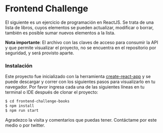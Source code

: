 # Frontend Challenge

El siguiente es un ejercicio de programación en ReactJS. Se trata de una lista de libros, cuyos elementos se pueden actualizar, modificar o borrar, también es posible sumar nuevos elementos a la lista. 

**Nota importante**: El archivo con las claves de acceso para consumir la API y que permite visualizar el proyecto, no se encuentra en el repositorio por seguridad, y será provisto aparte. 

### Instalación

Este proyecto fue inicializado con la herramienta  [create-react-app](https://github.com/facebook/create-react-app) y se puede descargar y correr con los siguientes pasos para visualizarlo en tu navegador. Por favor ingresa cada una de las siguientes líneas en tu terminal o IDE después de clonar el proyecto:

```sh
$ cd frontend-challenge-books
$ npm install
$ npm run start
```

Agradezco la visita y comentarios que puedas tener. Contáctame por este medio o por twitter.
